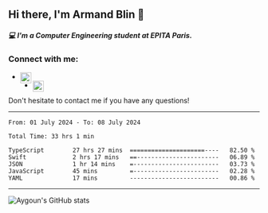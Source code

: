 ## Hi there, I'm Armand Blin 👋 

##### 💻 I'm a Computer Engineering student at EPITA Paris.

### Connect with me:
- [<img align="left" alt="armand blin | Linkedin" width="22px" src="https://cdn-icons-png.flaticon.com/512/174/174857.png" />][linkedin]
- [<img align="left" alt="armand blin | discord" width="22px" src="https://upload.wikimedia.org/wikipedia/fr/thumb/4/4f/Discord_Logo_sans_texte.svg/1818px-Discord_Logo_sans_texte.svg.png" />][discord]

Don't hesitate to contact me if you have any questions!
<br />

---
<!--START_SECTION:waka-->

```last_7_days
From: 01 July 2024 - To: 08 July 2024

Total Time: 33 hrs 1 min

TypeScript        27 hrs 27 mins  =====================----   82.50 %
Swift             2 hrs 17 mins   ==-----------------------   06.89 %
JSON              1 hr 14 mins    =------------------------   03.73 %
JavaScript        45 mins         =------------------------   02.28 %
YAML              17 mins         -------------------------   00.86 %
```

<!--END_SECTION:waka-->
---
![Aygoun's GitHub stats](https://github-readme-stats.vercel.app/api?username=aygoun&theme=swift&hide=stars,prs,issues,contribs)

[linkedin]: https://www.linkedin.com/in/armandblin/
[discord]: https://discordapp.com/users/armandb
